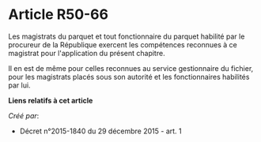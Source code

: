 # Article R50-66

Les magistrats du parquet et tout fonctionnaire du parquet habilité par le procureur de la République exercent les
compétences reconnues à ce magistrat pour l'application du présent chapitre. 

Il en est de même pour celles reconnues au service gestionnaire du fichier, pour les magistrats placés sous son autorité et
les fonctionnaires habilités par lui.

**Liens relatifs à cet article**

_Créé par_:

  - Décret n°2015-1840 du 29 décembre 2015 - art. 1
